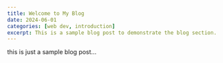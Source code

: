 ```yaml
---
title: Welcome to My Blog
date: 2024-06-01
categories: [web dev, introduction]
excerpt: This is a sample blog post to demonstrate the blog section.
---
```


this is just a sample blog post...